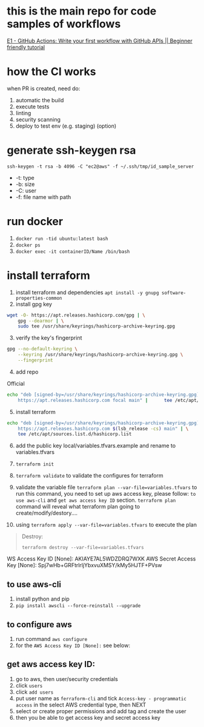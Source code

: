 # this is the main repo for code samples of workflows



[E1 - GitHub Actions: Write your first workflow with GitHub APIs || Beginner friendly tutorial](https://www.youtube.com/watch?v=-hVG9z0fCac&list=PLArH6NjfKsUhvGHrpag7SuPumMzQRhUKY&index=1)

# how the CI works

when PR is created, need do:
1. automatic the build
2. execute tests
3. linting
4. security scanning
5. deploy to test env (e.g. staging) (option)


# generate ssh-keygen rsa
`ssh-keygen -t rsa -b 4096 -C "ec2@aws" -f ~/.ssh/tmp/id_sample_server`

- -t: type
- -b: size
- -C: user
- -f: file name with path

# run docker 
1. `docker run -tid ubuntu:latest bash`
2. `docker ps`
3. `docker exec -it containerID/Name /bin/bash`

# install terraform
1. install terraform and dependencies
`apt install -y gnupg software-properties-common`
2. install gpg key
```bash
wget -O- https://apt.releases.hashicorp.com/gpg | \
    gpg --dearmor | \
    sudo tee /usr/share/keyrings/hashicorp-archive-keyring.gpg
```
3. verify the key's fingerprint
```bash
gpg --no-default-keyring \
    --keyring /usr/share/keyrings/hashicorp-archive-keyring.gpg \
    --fingerprint
```

4. add repo

Official
```bash
echo "deb [signed-by=/usr/share/keyrings/hashicorp-archive-keyring.gpg] \
    https://apt.releases.hashicorp.com focal main" |      tee /etc/apt/sources.list.d/hashicorp.list
```    

5. install terraform
```bash
echo "deb [signed-by=/usr/share/keyrings/hashicorp-archive-keyring.gpg] \
    https://apt.releases.hashicorp.com $(lsb_release -cs) main" | \
    tee /etc/apt/sources.list.d/hashicorp.list
```
6. add the public key local/variables.tfvars.example and rename to variables.tfvars

7. `terraform init`

8. `terraform validate` to validate the configures for terraform

9. validate the variable file `terraform plan --var-file=variables.tfvars` to run this command, you need to set up aws access key, please follow: `to use aws-cli` and `get aws access key ID` section. `terraform plan` command will reveal what terraform plan going to create/modify/destory....
10. using `terraform apply --var-file=variables.tfvars` to execute the plan


>Destroy: 
>
> `terraform destroy --var-file=variables.tfvars`

WS Access Key ID [None]: AKIAYE7AL5WDZDRQ7WXK
AWS Secret Access Key [None]: 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


## to use aws-cli
1. install python and pip
2. `pip install awscli --force-reinstall --upgrade`

## to configure aws
1. run command `aws configure`
2. for the `AWS Access Key ID [None]:` see below:

## get aws access key ID:
1. go to aws, then user/security credentials
2. click `users`
3. click `add users`
4. put user name as `ferraform-cli` and tick `Access-key - programmatic access` in the select AWS credential type, then NEXT
5. select or create proper permissions and add tag and create the user
6. then you be able to get access key and secret access key 



